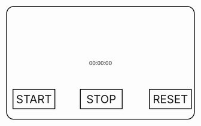 <!DOCTYPE html>
<html>
<head>
  <title></title>
  <style>
    .square {
      width: 500px;
      height: 300px;
      background-color: transparent;
      border: 2px solid black;
      border-radius: 20px;
      position: relative;
      display: flex;
      justify-content: center;
      align-items: center;
    }

    .big-rectangle {
      width: 400px;
      height: 170px;
      background-color: transparent;
      border: 2px solid black;
      position: absolute;
      top: 35%;
      left: 50%;
      transform: translate(-50%, -50%);
      font-size: 80px;
      text-align: center;
    }

    .small-rectangle {
      width: 110px;
      height: 50px;
      background-color: transparent;
      border: 2px solid black;
      position: absolute;
      display: flex;
      justify-content: center;
      align-items: center;
      font-size: 30px;
      text-align: center;
      cursor: pointer; 
    }

   
    .small-rectangle:nth-child(2) {
      top: 220px;
      left: calc(15% - 60px);
    }

    .small-rectangle:nth-child(3) {
      top: 220px;
      left: calc(37% + 10px);
    }

    .small-rectangle:nth-child(4) {
      top: 220px;
      left: calc(50% + 130px);
    }
  </style>
</head>
<body>

<div class="square">
  <div class="big-rectangle"><span id="timer">00:00:00</span></div>
  <div class="small-rectangle" onclick="startTimer()"><span>START</span></div>
  <div class="small-rectangle" onclick="stopTimer()"><span>STOP</span></div>
  <div class="small-rectangle" onclick="resetTimer()"><span>RESET</span></div>
</div>

<script>
  let timerRunning = false;
  let startTime;
  let elapsedTime = 0;
  let timerInterval;

  function startTimer() {
    if (!timerRunning) {
      timerRunning = true;
      startTime = Date.now() - elapsedTime;
      timerInterval = setInterval(updateTimer, 1000);
    }
  }

  function stopTimer() {
    if (timerRunning) {
      timerRunning = false;
      clearInterval(timerInterval);
      elapsedTime = Date.now() - startTime;
    }
  }

  function resetTimer() {
    stopTimer();
    elapsedTime = 0;
    document.getElementById('timer').innerText = '00:00:00';
  }

  function updateTimer() {
    const currentTime = Date.now() - startTime;
    const hours = Math.floor(currentTime / 3600000);
    const minutes = Math.floor((currentTime % 3600000) / 60000);
    const seconds = Math.floor((currentTime % 60000) / 1000);

    document.getElementById('timer').innerText = `${String(hours).padStart(2, '0')}:${String(minutes).padStart(2, '0')}:${String(seconds).padStart(2, '0')}`;
  }
</script>

</body>
</html>
